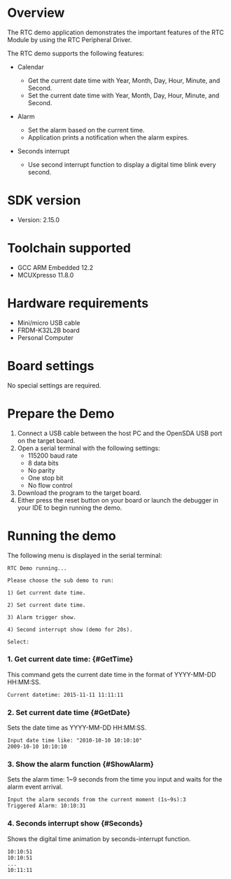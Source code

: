 Overview
========
The RTC demo application demonstrates the important features of the RTC Module by using the RTC Peripheral Driver.

The RTC demo supports the following features:

- Calendar
  + Get the current date time with Year, Month, Day, Hour, Minute, and Second.
  + Set the current date time with Year, Month, Day, Hour, Minute, and Second.

- Alarm
  + Set the alarm based on the current time.
  + Application prints a notification when the alarm expires.

- Seconds interrupt
  + Use second interrupt function to display a digital time blink every second.

SDK version
===========
- Version: 2.15.0

Toolchain supported
===================
- GCC ARM Embedded  12.2
- MCUXpresso  11.8.0

Hardware requirements
=====================
- Mini/micro USB cable
- FRDM-K32L2B board
- Personal Computer

Board settings
==============
No special settings are required.

Prepare the Demo
================
1.  Connect a USB cable between the host PC and the OpenSDA USB port on the target board.
2.  Open a serial terminal with the following settings:
    - 115200 baud rate
    - 8 data bits
    - No parity
    - One stop bit
    - No flow control
3.  Download the program to the target board.
4.  Either press the reset button on your board or launch the debugger in your IDE to begin running the demo.

Running the demo
================
The following menu is displayed in the serial terminal:

~~~~~~~~~~~~~~~~~~~~~
RTC Demo running...

Please choose the sub demo to run:

1) Get current date time.

2) Set current date time.

3) Alarm trigger show.

4) Second interrupt show (demo for 20s).

Select:
~~~~~~~~~~~~~~~~~~~~~

### 1. Get current date time: {#GetTime}

This command gets the current date time in the format of YYYY-MM-DD HH:MM:SS.
~~~~~~~~~~~~~~~~~~~~~
Current datetime: 2015-11-11 11:11:11
~~~~~~~~~~~~~~~~~~~~~

### 2. Set current date time {#GetDate}

Sets the date time as YYYY-MM-DD HH:MM:SS.
~~~~~~~~~~~~~~~~~~~~~
Input date time like: "2010-10-10 10:10:10"
2009-10-10 10:10:10
~~~~~~~~~~~~~~~~~~~~~

### 3. Show the alarm function {#ShowAlarm}

Sets the alarm time: 1~9 seconds from the time you input and waits for the alarm event arrival.
~~~~~~~~~~~~~~~~~~~~~
Input the alarm seconds from the current moment (1s~9s):3
Triggered Alarm: 10:10:31
~~~~~~~~~~~~~~~~~~~~~

### 4. Seconds interrupt show {#Seconds}

Shows the digital time animation by seconds-interrupt function.
~~~~~~~~~~~~~~~~~~~~~
10:10:51
10:10:51
...
10:11:11
~~~~~~~~~~~~~~~~~~~~~

